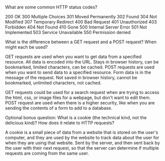 What are some common HTTP status codes?

200 OK
300 Multiple Choices
301 Moved Permanently
302 Found
304 Not Modified
307 Temporary Redirect
400 Bad Request
401 Unauthorized
403 Forbidden
404 Not Found
410 Gone
500 Internal Server Error
501 Not Implemented
503 Service Unavailable
550 Permission denied

What is the difference between a GET request and a POST request? When might each be used?

GET requests are used when you want to get data from a specified resource. 
All data is encoded into the URL.
Stays in browser history, can be bookmarked, limited characters, can be cached.
POST requests are used when you want to send data to a specified resource. 
Form data is in the message of the request.
Not saved in browser history, cannot be bookmarked, unlimited characters, not cached.

GET requests could be used for a search request when are trying to access the html, css, or image files for a webpage, but don't want to edit them.
POST request are used when there is a higher security, like when you are sending the contents of a form to add to a database.

Optional bonus question: What is a cookie (the technical kind, not the delicious kind)? How does it relate to HTTP requests?

A cookie is a small piece of data from a website that is stored on the user's computer, and they are used by the website to track data about the user for when they are using that website. Sent by the server, and then sent back by the user with their next request, so that the server can determine if multiple requests are coming from the same user.